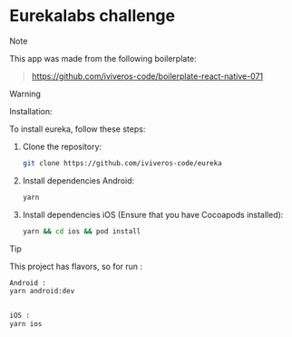 # Eurekalabs challenge

> [!NOTE]
> This app was made from the following boilerplate:

> https://github.com/iviveros-code/boilerplate-react-native-071

> [!WARNING]
> Installation:

To install eureka, follow these steps:

1. Clone the repository:
   ```bash
   git clone https://github.com/iviveros-code/eureka

2. Install dependencies Android:
   ```bash
   yarn 
3. Install dependencies iOS (Ensure that you have Cocoapods installed):
   ```bash
   yarn && cd ios && pod install   


> [!TIP]
> This project has flavors,  so for run :

 

```bash
Android :
yarn android:dev


iOS : 
yarn ios



